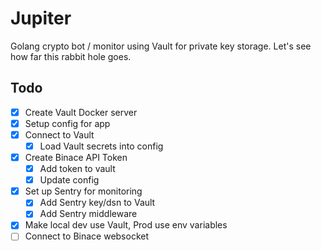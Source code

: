 # Jupiter

Golang crypto bot / monitor using Vault for private key storage.
Let's see how far this rabbit hole goes.

## Todo

- [x] Create Vault Docker server
- [x] Setup config for app
- [x] Connect to Vault
  - [x] Load Vault secrets into config
- [x] Create Binace API Token
  - [x] Add token to vault
  - [x] Update config
- [x] Set up Sentry for monitoring
  - [x] Add Sentry key/dsn to Vault
  - [x] Add Sentry middleware
- [x] Make local dev use Vault, Prod use env variables
- [ ] Connect to Binace websocket
